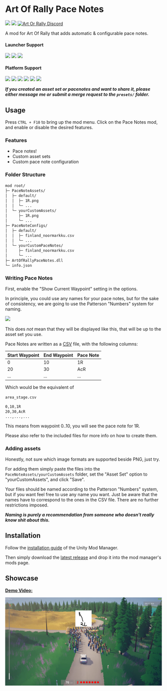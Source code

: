 # Art Of Rally Pace Notes

[![](https://img.shields.io/github/v/release/Theaninova/Art-Of-Rally-Pacenotes?label=Download)](https://github.com/Theaninova/Art-Of-Rally-Reset-Visualizer/releases/latest)
![](https://img.shields.io/badge/Game%20Version-v1.3.3a-blue)
[![Art Or Rally Discord](https://badgen.net/discord/members/Sx3e7qGTh9)](https://discord.gg/Sx3e7qGTh9)

A mod for Art Of Rally that adds automatic & configurable pace notes.

#### Launcher Support
![](https://img.shields.io/badge/GOG-Supprted-green)
![](https://img.shields.io/badge/Steam-Supprted-green)
![](https://img.shields.io/badge/Epic-Untested-yellow)

#### Platform Support
![](https://img.shields.io/badge/Windows-Supprted-green)
![](https://img.shields.io/badge/Linux-Untested-yellow)
![](https://img.shields.io/badge/OS%2FX-Untested-yellow)
![](https://img.shields.io/badge/PlayStation-Not%20Supprted-red)
![](https://img.shields.io/badge/XBox-Not%20Supprted-red)
![](https://img.shields.io/badge/Switch-Not%20Supprted-red)

***If you created an asset set or pacenotes and want to share it,
please either message me or submit a merge request to the `presets/` folder.***

## Usage

Press `CTRL + F10` to bring up the mod menu. Click on the Pace Notes mod,
and enable or disable the desired features.

### Features

* Pace notes!
* Custom asset sets
* Custom pace note configuration

### Folder Structure

```
mod root/
├─ PaceNoteAssets/
│  ├─ default/
│  │  ├─ 1R.png
│  │  └─ ...
│  └─ yourCustomAssets/
│     ├─ 1R.png
│     └─ ...
├─ PaceNoteConfigs/
│  ├─ default/
│  │  ├─ finland_noormarkku.csv
│  │  └─ ...
│  └─ yourCustomPaceNotes/
│     ├─ finland_noormarkku.csv
│     └─ ...
├─ ArtOfRallyPaceNotes.dll
└─ info.json

```

### Writing Pace Notes

First, enable the "Show Current Waypoint" setting in the options.

In principle, you could use any names for your pace notes, but
for the sake of consistency, we are going to use the Patterson "Numbers" system
for naming.

[![](https://www.rallynews.net/pattersonpacenotes/images/2011Notesymbols.gif)](https://www.rallynews.net/pattersonpacenotes/systemtypes.asp)

This does *not* mean that they will be displayed like this, that will be up to
the asset set you use.

Pace Notes are written as a [CSV](https://en.wikipedia.org/wiki/Comma-separated_values) file,
with the following columns:

| Start Waypoint | End Waypoint | Pace Note |
|----------------|--------------|-----------|
| 0              | 10           | 1R        |
| 20             | 30           | AcR       |
| ...            | ...          | ...       |

Which would be the equivalent of

`area_stage.csv`
```csv
0,10,1R
20,30,AcR
...,...,...
```

This means from waypoint 0..10, you will see the pace note for 1R.

Please also refer to the included files for more info on how to create them.

### Adding assets

Honestly, not sure which image formats are supported beside PNG, just try.

For adding them simply paste the files into the `PaceNoteAssets/yourCustomAssets`
folder, set the "Asset Set" option to "yourCustomAssets", and click "Save".

Your files should be named according to the Patterson "Numbers" system, but
if you want feel free to use any name you want. Just be aware that the names
have to correspond to the ones in the CSV file. There are no further
restrictions imposed.

***Naming is purely a recommendation from someone
who doesn't really know shit about this.***

## Installation

Follow the [installation guide](https://www.nexusmods.com/site/mods/21/) of
the Unity Mod Manager.

Then simply download the [latest release](https://github.com/Theaninova/Art-Of-Rally-Reset-Pacenotes/releases/latest)
and drop it into the mod manager's mods page.

## Showcase

[**Demo Video:**](https://www.youtube.com/watch?v=2-Leem4fPRk)

[![](thumbnail.png)](https://www.youtube.com/watch?v=2-Leem4fPRk)
